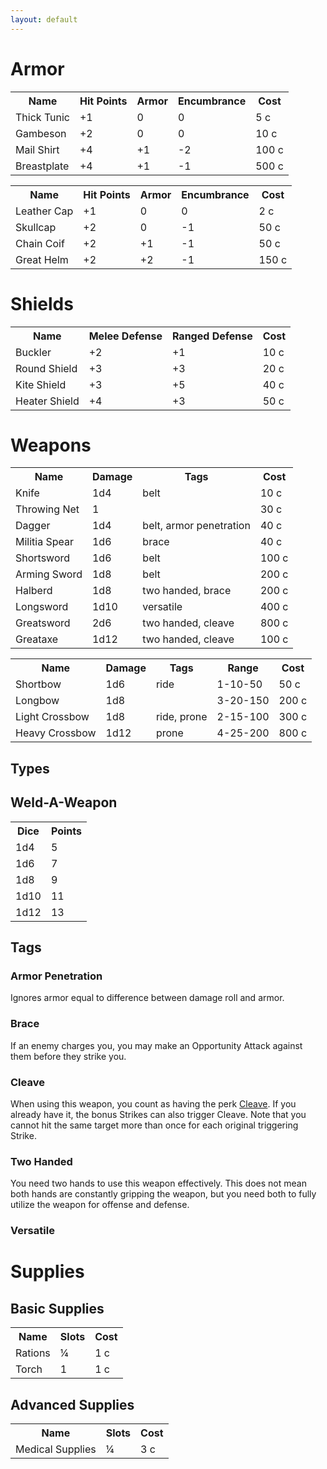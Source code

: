 ```yaml
---
layout: default
---
```

# Armor
<table>
    <tr><th>Name</th><th>Hit Points</th><th>Armor</th><th>Encumbrance</th><th>Cost</th></tr>
    <tr><td>Thick Tunic</td><td>+1</td><td>0</td><td>0</td><td>5 c</td></tr>
    <tr><td>Gambeson</td><td>+2</td><td>0</td><td>0</td><td>10 c</td></tr>
    <tr><td>Mail Shirt</td><td>+4</td><td>+1</td><td>-2</td><td>100 c</td></tr>
    <tr><td>Breastplate</td><td>+4</td><td>+1</td><td>-1</td><td>500 c</td></tr>
</table>
<table>
    <tr><th>Name</th><th>Hit Points</th><th>Armor</th><th>Encumbrance</th><th>Cost</th></tr>
    <tr><td>Leather Cap</td><td>+1</td><td>0</td><td>0</td><td>2 c</td></tr>
    <tr><td>Skullcap</td><td>+2</td><td>0</td><td>-1</td><td>50 c</td></tr>
    <tr><td>Chain Coif</td><td>+2</td><td>+1</td><td>-1</td><td>50 c</td></tr>
    <tr><td>Great Helm</td><td>+2</td><td>+2</td><td>-1</td><td>150 c</td></tr>
</table>

# Shields
<table>
    <tr><th>Name</th><th>Melee Defense</th><th>Ranged Defense</th><th>Cost</th></tr>
    <tr><td>Buckler</td><td>+2</td><td>+1</td><td>10 c</td></tr>
    <tr><td>Round Shield</td><td>+3</td><td>+3</td><td>20 c</td></tr>
    <tr><td>Kite Shield</td><td>+3</td><td>+5</td><td>40 c</td></tr>
    <tr><td>Heater Shield</td><td>+4</td><td>+3</td><td>50 c</td></tr>
</table>

# Weapons
<table>
    <tr><th>Name</th><th>Damage</th><th>Tags</th><th>Cost</th></tr>
    <tr><td>Knife</td><td>1d4</td><td>belt</td><td>10 c</td></tr>
    <tr><td>Throwing Net</td><td>1</td><td></td><td>30 c</td></tr>
    <tr><td>Dagger</td><td>1d4</td><td>belt, armor penetration</td><td>40 c</td></tr>
    <tr><td>Militia Spear</td><td>1d6</td><td>brace</td><td>40 c</td></tr>
    <tr><td>Shortsword</td><td>1d6</td><td>belt</td><td>100 c</td></tr>
    <tr><td>Arming Sword</td><td>1d8</td><td>belt</td><td>200 c</td></tr>
    <tr><td>Halberd</td><td>1d8</td><td>two handed, brace</td><td>200 c</td></tr>
    <tr><td>Longsword</td><td>1d10</td><td>versatile</td><td>400 c</td></tr>
    <tr><td>Greatsword</td><td>2d6</td><td>two handed, cleave</td><td>800 c</td></tr>
    <tr><td>Greataxe</td><td>1d12</td><td>two handed, cleave</td><td>100 c</td></tr>
</table>
<table>
    <tr><th>Name</th><th>Damage</th><th>Tags</th><th>Range</th><th>Cost</th></tr>
    <tr><td>Shortbow</td><td>1d6</td><td>ride</td><td>1-10-50</td><td>50 c</td></tr>
    <tr><td>Longbow</td><td>1d8</td><td></td><td>3-20-150</td><td>200 c</td></tr>
    <tr><td>Light Crossbow</td><td>1d8</td><td>ride, prone</td><td>2-15-100</td><td>300 c</td></tr>
    <tr><td>Heavy Crossbow</td><td>1d12</td><td>prone</td><td>4-25-200</td><td>800 c</td></tr>
</table>

## Types

## Weld-A-Weapon
<table>
    <tr><th>Dice</th><th>Points</th></tr>
    <tr><td>1d4</td><td>5</td></tr>
    <tr><td>1d6</td><td>7</td></tr>
    <tr><td>1d8</td><td>9</td></tr>
    <tr><td>1d10</td><td>11</td></tr>
    <tr><td>1d12</td><td>13</td></tr>
</table>

## Tags
### Armor Penetration
Ignores armor equal to difference between damage roll and armor.
### Brace
If an enemy charges you, you may make an Opportunity Attack against them before they strike you.
### Cleave
When using this weapon, you count as having the perk <a href="perks.html#Cleave">Cleave</a>.
If you already have it, the bonus Strikes can also trigger Cleave. Note that you cannot hit the same target more than once for each original triggering Strike.
### Two Handed
You need two hands to use this weapon effectively.
This does not mean both hands are constantly gripping the weapon, but you need both to fully utilize the weapon for offense and defense.
### Versatile


# Supplies
## Basic Supplies
<table>
    <tr><th>Name</th><th>Slots</th><th>Cost</th></tr>
    <tr><td>Rations</td><td>&frac14;</td><td>1 c</td></tr>
    <tr><td>Torch</td><td>1</td><td>1 c</td></tr>
</table>

## Advanced Supplies
<table>
    <tr><th>Name</th><th>Slots</th><th>Cost</th></tr>
    <tr><td>Medical Supplies</td><td>&frac14;</td><td>3 c</td></tr>
</table>